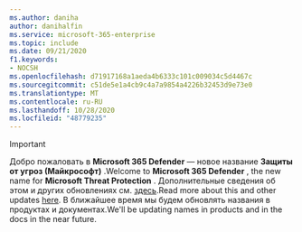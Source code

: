 ```yaml
---
ms.author: daniha
author: danihalfin
ms.service: microsoft-365-enterprise
ms.topic: include
ms.date: 09/21/2020
f1.keywords:
- NOCSH
ms.openlocfilehash: d71917168a1aeda4b6333c101c009034c5d4467c
ms.sourcegitcommit: c51de5e1a4cb9c4a7a9854a4226b32453d9e73e0
ms.translationtype: MT
ms.contentlocale: ru-RU
ms.lasthandoff: 10/28/2020
ms.locfileid: "48779235"
---
```

> [!IMPORTANT]
> <span data-ttu-id="12ba8-101">Добро пожаловать в **Microsoft 365 Defender** — новое название **Защиты от угроз (Майкрософт)** .</span><span class="sxs-lookup"><span data-stu-id="12ba8-101">Welcome to **Microsoft 365 Defender** , the new name for **Microsoft Threat Protection** .</span></span> <span data-ttu-id="12ba8-102">Дополнительные сведения об этом и других обновлениях см. [здесь](https://www.microsoft.com/security/blog/?p=91813).</span><span class="sxs-lookup"><span data-stu-id="12ba8-102">Read more about this and other updates [here](https://www.microsoft.com/security/blog/?p=91813).</span></span>  <span data-ttu-id="12ba8-103">В ближайшее время мы будем обновлять названия в продуктах и документах.</span><span class="sxs-lookup"><span data-stu-id="12ba8-103">We'll be updating names in products and in the docs in the near future.</span></span>
